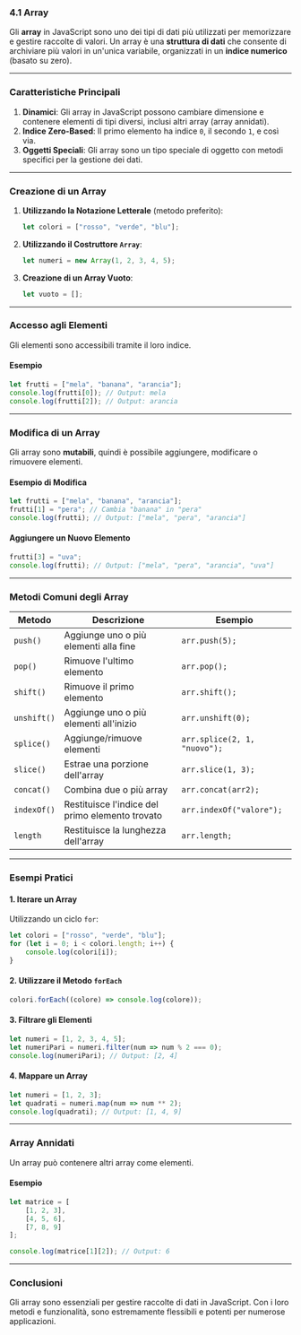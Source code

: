 ### **4.1 Array**

Gli **array** in JavaScript sono uno dei tipi di dati più utilizzati per memorizzare e gestire raccolte di valori. Un array è una **struttura di dati** che consente di archiviare più valori in un'unica variabile, organizzati in un **indice numerico** (basato su zero).

---

### **Caratteristiche Principali**
1. **Dinamici**: Gli array in JavaScript possono cambiare dimensione e contenere elementi di tipi diversi, inclusi altri array (array annidati).
2. **Indice Zero-Based**: Il primo elemento ha indice `0`, il secondo `1`, e così via.
3. **Oggetti Speciali**: Gli array sono un tipo speciale di oggetto con metodi specifici per la gestione dei dati.

---

### **Creazione di un Array**

1. **Utilizzando la Notazione Letterale** (metodo preferito):
   ```javascript
   let colori = ["rosso", "verde", "blu"];
   ```
   
2. **Utilizzando il Costruttore `Array`**:
   ```javascript
   let numeri = new Array(1, 2, 3, 4, 5);
   ```

3. **Creazione di un Array Vuoto**:
   ```javascript
   let vuoto = [];
   ```

---

### **Accesso agli Elementi**
Gli elementi sono accessibili tramite il loro indice.

#### **Esempio**
```javascript
let frutti = ["mela", "banana", "arancia"];
console.log(frutti[0]); // Output: mela
console.log(frutti[2]); // Output: arancia
```

---

### **Modifica di un Array**
Gli array sono **mutabili**, quindi è possibile aggiungere, modificare o rimuovere elementi.

#### **Esempio di Modifica**
```javascript
let frutti = ["mela", "banana", "arancia"];
frutti[1] = "pera"; // Cambia "banana" in "pera"
console.log(frutti); // Output: ["mela", "pera", "arancia"]
```

#### **Aggiungere un Nuovo Elemento**
```javascript
frutti[3] = "uva";
console.log(frutti); // Output: ["mela", "pera", "arancia", "uva"]
```

---

### **Metodi Comuni degli Array**

| Metodo                | Descrizione                                   | Esempio                             |
|-----------------------|-----------------------------------------------|-------------------------------------|
| `push()`              | Aggiunge uno o più elementi alla fine         | `arr.push(5);`                     |
| `pop()`               | Rimuove l'ultimo elemento                    | `arr.pop();`                       |
| `shift()`             | Rimuove il primo elemento                    | `arr.shift();`                     |
| `unshift()`           | Aggiunge uno o più elementi all'inizio        | `arr.unshift(0);`                  |
| `splice()`            | Aggiunge/rimuove elementi                    | `arr.splice(2, 1, "nuovo");`       |
| `slice()`             | Estrae una porzione dell'array               | `arr.slice(1, 3);`                 |
| `concat()`            | Combina due o più array                      | `arr.concat(arr2);`                |
| `indexOf()`           | Restituisce l'indice del primo elemento trovato | `arr.indexOf("valore");`          |
| `length`              | Restituisce la lunghezza dell'array          | `arr.length;`                      |

---

### **Esempi Pratici**

#### 1. **Iterare un Array**
Utilizzando un ciclo `for`:
```javascript
let colori = ["rosso", "verde", "blu"];
for (let i = 0; i < colori.length; i++) {
    console.log(colori[i]);
}
```

#### 2. **Utilizzare il Metodo `forEach`**
```javascript
colori.forEach((colore) => console.log(colore));
```

#### 3. **Filtrare gli Elementi**
```javascript
let numeri = [1, 2, 3, 4, 5];
let numeriPari = numeri.filter(num => num % 2 === 0);
console.log(numeriPari); // Output: [2, 4]
```

#### 4. **Mappare un Array**
```javascript
let numeri = [1, 2, 3];
let quadrati = numeri.map(num => num ** 2);
console.log(quadrati); // Output: [1, 4, 9]
```

---

### **Array Annidati**
Un array può contenere altri array come elementi.

#### **Esempio**
```javascript
let matrice = [
    [1, 2, 3],
    [4, 5, 6],
    [7, 8, 9]
];

console.log(matrice[1][2]); // Output: 6
```

---

### **Conclusioni**
Gli array sono essenziali per gestire raccolte di dati in JavaScript. Con i loro metodi e funzionalità, sono estremamente flessibili e potenti per numerose applicazioni.